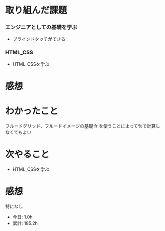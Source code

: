 # 取り組んだ課題
### エンジニアとしての基礎を学ぶ
* ブラインドタッチができる
### HTML_CSS
* HTML_CSSを学ぶ
# 感想
# わかったこと
フルードグリッド、フルードイメージの基礎
fr を使うことによって％で計算しなくてもよい
# 次やること
* HTML_CSSを学ぶ
# 感想
特になし

* 今日: 1.0h
* 累計: 185.2h
